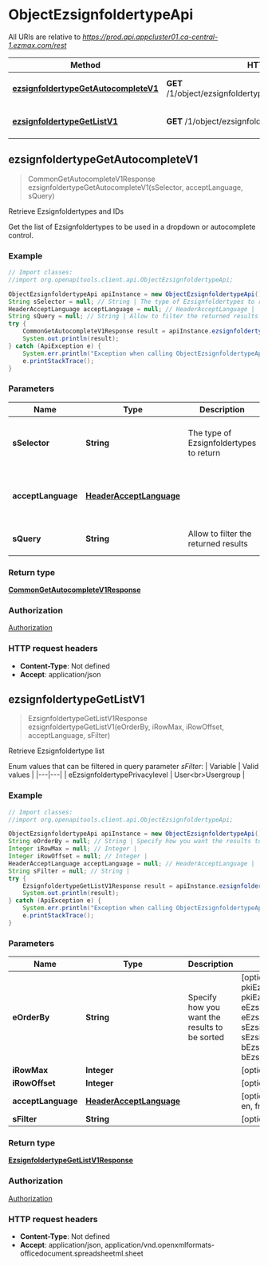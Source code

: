 # ObjectEzsignfoldertypeApi

All URIs are relative to *https://prod.api.appcluster01.ca-central-1.ezmax.com/rest*

Method | HTTP request | Description
------------- | ------------- | -------------
[**ezsignfoldertypeGetAutocompleteV1**](ObjectEzsignfoldertypeApi.md#ezsignfoldertypeGetAutocompleteV1) | **GET** /1/object/ezsignfoldertype/getAutocomplete/{sSelector}/ | Retrieve Ezsignfoldertypes and IDs
[**ezsignfoldertypeGetListV1**](ObjectEzsignfoldertypeApi.md#ezsignfoldertypeGetListV1) | **GET** /1/object/ezsignfoldertype/getList | Retrieve Ezsignfoldertype list



## ezsignfoldertypeGetAutocompleteV1

> CommonGetAutocompleteV1Response ezsignfoldertypeGetAutocompleteV1(sSelector, acceptLanguage, sQuery)

Retrieve Ezsignfoldertypes and IDs

Get the list of Ezsignfoldertypes to be used in a dropdown or autocomplete control.

### Example

```java
// Import classes:
//import org.openapitools.client.api.ObjectEzsignfoldertypeApi;

ObjectEzsignfoldertypeApi apiInstance = new ObjectEzsignfoldertypeApi();
String sSelector = null; // String | The type of Ezsignfoldertypes to return
HeaderAcceptLanguage acceptLanguage = null; // HeaderAcceptLanguage | 
String sQuery = null; // String | Allow to filter the returned results
try {
    CommonGetAutocompleteV1Response result = apiInstance.ezsignfoldertypeGetAutocompleteV1(sSelector, acceptLanguage, sQuery);
    System.out.println(result);
} catch (ApiException e) {
    System.err.println("Exception when calling ObjectEzsignfoldertypeApi#ezsignfoldertypeGetAutocompleteV1");
    e.printStackTrace();
}
```

### Parameters


Name | Type | Description  | Notes
------------- | ------------- | ------------- | -------------
 **sSelector** | **String**| The type of Ezsignfoldertypes to return | [default to null] [enum: Active, All]
 **acceptLanguage** | [**HeaderAcceptLanguage**](.md)|  | [optional] [default to null] [enum: *, en, fr]
 **sQuery** | **String**| Allow to filter the returned results | [optional] [default to null]

### Return type

[**CommonGetAutocompleteV1Response**](CommonGetAutocompleteV1Response.md)

### Authorization

[Authorization](../README.md#Authorization)

### HTTP request headers

- **Content-Type**: Not defined
- **Accept**: application/json


## ezsignfoldertypeGetListV1

> EzsignfoldertypeGetListV1Response ezsignfoldertypeGetListV1(eOrderBy, iRowMax, iRowOffset, acceptLanguage, sFilter)

Retrieve Ezsignfoldertype list

Enum values that can be filtered in query parameter *sFilter*:  | Variable | Valid values | |---|---| | eEzsignfoldertypePrivacylevel | User&lt;br&gt;Usergroup |

### Example

```java
// Import classes:
//import org.openapitools.client.api.ObjectEzsignfoldertypeApi;

ObjectEzsignfoldertypeApi apiInstance = new ObjectEzsignfoldertypeApi();
String eOrderBy = null; // String | Specify how you want the results to be sorted
Integer iRowMax = null; // Integer | 
Integer iRowOffset = null; // Integer | 
HeaderAcceptLanguage acceptLanguage = null; // HeaderAcceptLanguage | 
String sFilter = null; // String | 
try {
    EzsignfoldertypeGetListV1Response result = apiInstance.ezsignfoldertypeGetListV1(eOrderBy, iRowMax, iRowOffset, acceptLanguage, sFilter);
    System.out.println(result);
} catch (ApiException e) {
    System.err.println("Exception when calling ObjectEzsignfoldertypeApi#ezsignfoldertypeGetListV1");
    e.printStackTrace();
}
```

### Parameters


Name | Type | Description  | Notes
------------- | ------------- | ------------- | -------------
 **eOrderBy** | **String**| Specify how you want the results to be sorted | [optional] [default to null] [enum: pkiEzsignfoldertypeID_ASC, pkiEzsignfoldertypeID_DESC, eEzsignfoldertypePrivacylevel_ASC, eEzsignfoldertypePrivacylevel_DESC, sEzsignfoldertypeNameX_ASC, sEzsignfoldertypeNameX_DESC, bEzsignfoldertypeIsactive_ASC, bEzsignfoldertypeIsactive_DESC]
 **iRowMax** | **Integer**|  | [optional] [default to null]
 **iRowOffset** | **Integer**|  | [optional] [default to null]
 **acceptLanguage** | [**HeaderAcceptLanguage**](.md)|  | [optional] [default to null] [enum: *, en, fr]
 **sFilter** | **String**|  | [optional] [default to null]

### Return type

[**EzsignfoldertypeGetListV1Response**](EzsignfoldertypeGetListV1Response.md)

### Authorization

[Authorization](../README.md#Authorization)

### HTTP request headers

- **Content-Type**: Not defined
- **Accept**: application/json, application/vnd.openxmlformats-officedocument.spreadsheetml.sheet

